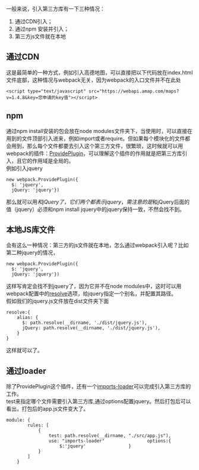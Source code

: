 一般来说，引入第三方库有一下三种情况：

1.  通过CDN引入；
2.  通过npm 安装并引入；
3.  第三方js文件就在本地

通过CDN
-----

这是最简单的一种方式，例如引入高德地图，可以直接把以下代码放在index.html文件底部，这种情况与webpack无关，因为webpack的入口文件并不在此处

    <script type="text/javascript" src="https://webapi.amap.com/maps?v=1.4.8&key=您申请的key值"></script>
    

npm
---

通过npm install安装的包会放在node modules文件夹下，当使用时，可以直接在用到的文件顶部引入进来，例如import或者require。但如果每个模块化的文件都会用到，那么每个文件都要去引入这个第三方文件，很繁琐，这时候就可以用webpack的插件：[ProvidePlugin](https://link.zhihu.com/?target=https%3A//webpack.docschina.org/plugins/provide-plugin/)，可以理解这个插件的作用就是把第三方库引入，且它的作用域是全局的。  
例如引入jquery

    new webpack.ProvidePlugin({
      $: 'jquery',
      jQuery: 'jquery'})
    

那么就可以用$和jQuery了，它们两个都表示jquery，需注意的是$和jQuery后面的值（jquery）必须和npm install jquery中的jquery保持一致，不然会找不到。

本地JS库文件
-------

会有这么一种情况：第三方的js文件就在本地，怎么通过webpack引入呢？比如第二种jquery的情况，

    new webpack.ProvidePlugin({
      $: 'jquery',
      jQuery: 'jquery'})
    

这样写肯定会找不到jquery了，因为它并不在node modules中，这时可以用webpack配置中的[resolve](https://link.zhihu.com/?target=https%3A//webpack.docschina.org/configuration/resolve/%23resolve)选项，给jquery指定一个别名，并配置其路径。  
假如我们的jquery.js文件放在dist文件夹下面

    resolve:{
        alias: {
          $: path.resolve(__dirname, './dist/jquery.js'),
          jQuery: path.resolve(__dirname, './dist/jquery.js'),
        }
    }
    

这样就可以了。

通过loader
--------

除了ProvidePlugin这个插件，还有一个[imports-loader](https://link.zhihu.com/?target=https%3A//webpack.docschina.org/loaders/imports-loader/)可以完成引入第三方库的工作。  
test来指定哪个文件需要引入第三方库,通过options配置jquery。然后打包后可以看出，打包后的app.js文件变大了。

  

    module: {
            rules: [
                {
                    test: path.resolve(__dirname, "./src/app.js"),
                    use: "imports-loader"                options:{
                        $:'jquery'                }
                }
            ]
        }